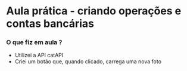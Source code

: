 # Aula prática - criando operações e contas bancárias
### O que fiz em aula ?
 - Utilizei a API catAPI
 - Criei um botão que, quando clicado, carrega uma nova foto
